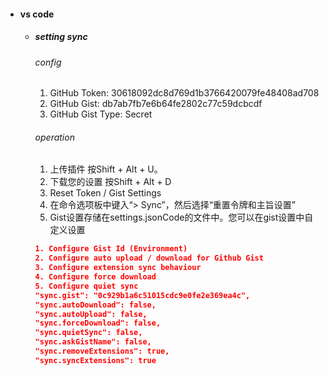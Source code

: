 
- #### vs code
    - #####  setting sync
        ###### config

        1. GitHub Token: 30618092dc8d769d1b3766420079fe48408ad708
        2. GitHub Gist: db7ab7fb7e6b64fe2802c77c59dcbcdf
        3. GitHub Gist Type: Secret

        ###### operation
        
        1. 上传插件 按Shift + Alt + U。
        2. 下载您的设置 按Shift + Alt + D
        3. Reset Token / Gist Settings 
        4. 在命令选项板中键入“> Sync”，然后选择“重置令牌和主旨设置” 
        5. Gist设置存储在settings.jsonCode的文件中。您可以在gist设置中自定义设置 
        ```json
        1. Configure Gist Id (Environment)
        2. Configure auto upload / download for Github Gist 
        3. Configure extension sync behaviour
        4. Configure force download
        5. Configure quiet sync
        "sync.gist": "0c929b1a6c51015cdc9e0fe2e369ea4c",
        "sync.autoDownload": false,
        "sync.autoUpload": false,
        "sync.forceDownload": false,
        "sync.quietSync": false,
        "sync.askGistName": false,
        "sync.removeExtensions": true,
        "sync.syncExtensions": true
        ```
        
        
        

